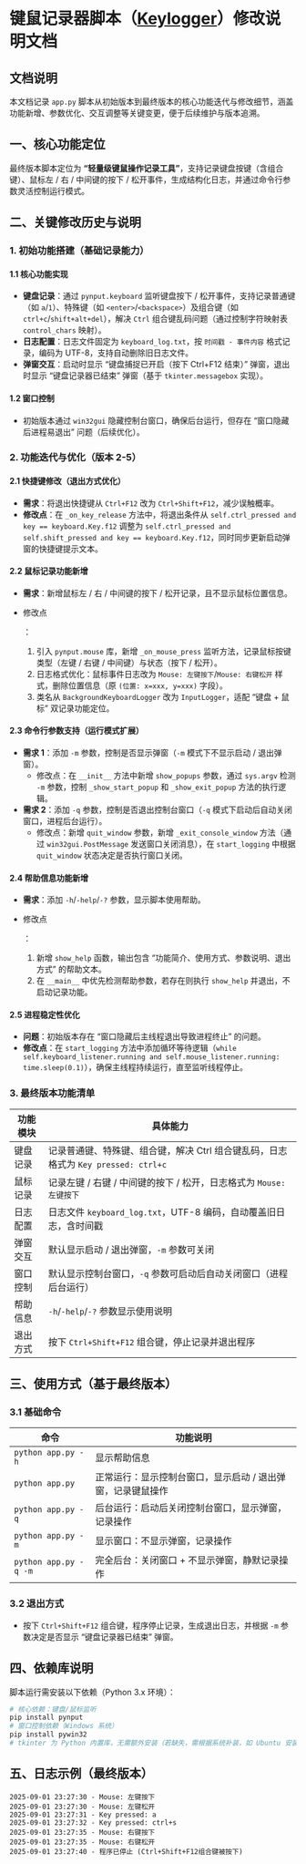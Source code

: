 # 键鼠记录器脚本（[Keylogger](https://github.com/H0002021/Keylogger)）修改说明文档

## 文档说明

本文档记录 `app.py` 脚本从初始版本到最终版本的核心功能迭代与修改细节，涵盖功能新增、参数优化、交互调整等关键变更，便于后续维护与版本追溯。

## 一、核心功能定位

最终版本脚本定位为 **“轻量级键鼠操作记录工具”**，支持记录键盘按键（含组合键）、鼠标左 / 右 / 中间键的按下 / 松开事件，生成结构化日志，并通过命令行参数灵活控制运行模式。

## 二、关键修改历史与说明

### 1. 初始功能搭建（基础记录能力）

#### 1.1 核心功能实现

- **键盘记录**：通过 `pynput.keyboard` 监听键盘按下 / 松开事件，支持记录普通键（如 `a`/`1`）、特殊键（如 `<enter>`/`<backspace>`）及组合键（如 `ctrl+c`/`shift+alt+del`），解决 `Ctrl` 组合键乱码问题（通过控制字符映射表 `control_chars` 映射）。
- **日志配置**：日志文件固定为 `keyboard_log.txt`，按 `时间戳 - 事件内容` 格式记录，编码为 UTF-8，支持自动删除旧日志文件。
- **弹窗交互**：启动时显示 “键盘捕捉已开启（按下 Ctrl+F12 结束）” 弹窗，退出时显示 “键盘记录器已结束” 弹窗（基于 `tkinter.messagebox` 实现）。

#### 1.2 窗口控制

- 初始版本通过 `win32gui` 隐藏控制台窗口，确保后台运行，但存在 “窗口隐藏后进程易退出” 问题（后续优化）。

### 2. 功能迭代与优化（版本 2-5）

#### 2.1 快捷键修改（退出方式优化）

- **需求**：将退出快捷键从 `Ctrl+F12` 改为 `Ctrl+Shift+F12`，减少误触概率。
- **修改点**：在 `_on_key_release` 方法中，将退出条件从 `self.ctrl_pressed and key == keyboard.Key.f12` 调整为 `self.ctrl_pressed and self.shift_pressed and key == keyboard.Key.f12`，同时同步更新启动弹窗的快捷键提示文本。

#### 2.2 鼠标记录功能新增

- **需求**：新增鼠标左 / 右 / 中间键的按下 / 松开记录，且不显示鼠标位置信息。

- 修改点

  ：

  1. 引入 `pynput.mouse` 库，新增 `_on_mouse_press` 监听方法，记录鼠标按键类型（左键 / 右键 / 中间键）与状态（按下 / 松开）。
  2. 日志格式优化：鼠标事件日志改为 `Mouse: 左键按下`/`Mouse: 右键松开` 样式，删除位置信息（原 `(位置: x=xxx, y=xxx)` 字段）。
  3. 类名从 `BackgroundKeyboardLogger` 改为 `InputLogger`，适配 “键盘 + 鼠标” 双记录功能定位。

#### 2.3 命令行参数支持（运行模式扩展）

- **需求 1**：添加 `-m` 参数，控制是否显示弹窗（`-m` 模式下不显示启动 / 退出弹窗）。
  - 修改点：在 `__init__` 方法中新增 `show_popups` 参数，通过 `sys.argv` 检测 `-m` 参数，控制 `_show_start_popup` 和 `_show_exit_popup` 方法的执行逻辑。
- **需求 2**：添加 `-q` 参数，控制是否退出控制台窗口（`-q` 模式下启动后自动关闭窗口，进程后台运行）。
  - 修改点：新增 `quit_window` 参数，新增 `_exit_console_window` 方法（通过 `win32gui.PostMessage` 发送窗口关闭消息），在 `start_logging` 中根据 `quit_window` 状态决定是否执行窗口关闭。

#### 2.4 帮助信息功能新增

- **需求**：添加 `-h`/`-help`/`-?` 参数，显示脚本使用帮助。

- 修改点

  ：

  1. 新增 `show_help` 函数，输出包含 “功能简介、使用方式、参数说明、退出方式” 的帮助文本。
  2. 在 `__main__` 中优先检测帮助参数，若存在则执行 `show_help` 并退出，不启动记录功能。

#### 2.5 进程稳定性优化

- **问题**：初始版本存在 “窗口隐藏后主线程退出导致进程终止” 的问题。
- **修改点**：在 `start_logging` 方法中添加循环等待逻辑（`while self.keyboard_listener.running and self.mouse_listener.running: time.sleep(0.1)`），确保主线程持续运行，直至监听线程停止。

### 3. 最终版本功能清单

| 功能模块 | 具体能力                                                     |
| -------- | ------------------------------------------------------------ |
| 键盘记录 | 记录普通键、特殊键、组合键，解决 Ctrl 组合键乱码，日志格式为 `Key pressed: ctrl+c` |
| 鼠标记录 | 记录左键 / 右键 / 中间键的按下 / 松开，日志格式为 `Mouse: 左键按下` |
| 日志配置 | 日志文件 `keyboard_log.txt`，UTF-8 编码，自动覆盖旧日志，含时间戳 |
| 弹窗交互 | 默认显示启动 / 退出弹窗，`-m` 参数可关闭                     |
| 窗口控制 | 默认显示控制台窗口，`-q` 参数可启动后自动关闭窗口（进程后台运行） |
| 帮助信息 | `-h`/`-help`/`-?` 参数显示使用说明                           |
| 退出方式 | 按下 `Ctrl+Shift+F12` 组合键，停止记录并退出程序             |

## 三、使用方式（基于最终版本）

### 3.1 基础命令

| 命令                  | 功能说明                                                    |
| --------------------- | ----------------------------------------------------------- |
| `python app.py -h`    | 显示帮助信息                                                |
| `python app.py`       | 正常运行：显示控制台窗口，显示启动 / 退出弹窗，记录键鼠操作 |
| `python app.py -q`    | 后台运行：启动后关闭控制台窗口，显示弹窗，记录操作          |
| `python app.py -m`    | 显示窗口：不显示弹窗，记录操作                              |
| `python app.py -q -m` | 完全后台：关闭窗口 + 不显示弹窗，静默记录操作               |

### 3.2 退出方式

- 按下 `Ctrl+Shift+F12` 组合键，程序停止记录，生成退出日志，并根据 `-m` 参数决定是否显示 “键盘记录器已结束” 弹窗。

## 四、依赖库说明

脚本运行需安装以下依赖（Python 3.x 环境）：

```bash
# 核心依赖：键盘/鼠标监听
pip install pynput
# 窗口控制依赖（Windows 系统）
pip install pywin32
# tkinter 为 Python 内置库，无需额外安装（若缺失，需根据系统补装，如 Ubuntu 安装 python3-tk）
```

## 五、日志示例（最终版本）

```plaintext
2025-09-01 23:27:30 - Mouse: 左键按下
2025-09-01 23:27:30 - Mouse: 左键松开
2025-09-01 23:27:31 - Key pressed: a
2025-09-01 23:27:32 - Key pressed: ctrl+s
2025-09-01 23:27:35 - Mouse: 右键按下
2025-09-01 23:27:35 - Mouse: 右键松开
2025-09-01 23:27:40 - 程序已停止 (Ctrl+Shift+F12组合键被按下)
```
